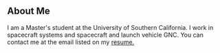 ## About Me

I am a Master's student at the University of Southern California. I work in spacecraft systems and spacecraft and launch vehicle GNC.
You can contact me at the email listed on my [resume.](/Julia_Schatz_Resume.pdf)
